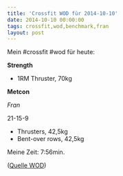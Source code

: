 ```yaml
---
title: 'Crossfit WOD für 2014-10-10'
date: 2014-10-10 00:00:00 
tags: crossfit,wod,benchmark,fran
layout: post
---
```

Mein #crossfit #wod für heute:

**Strength**

* 1RM Thruster, 70kg

**Metcon**

*Fran*

21-15-9

* Thrusters, 42,5kg
* Bent-over rows, 42,5kg

Meine Zeit: 7:56min.

([Quelle WOD][0])

[0]: http://www.crossfithh.de/workouts--news/workout-franday

